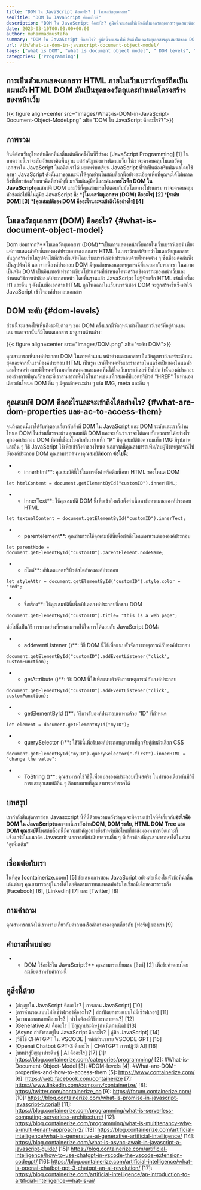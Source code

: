 ```yaml
---
title: "DOM ใน JavaScript คืออะไร? | โมเดลวัตถุเอกสาร" 
seoTitle: "DOM ใน JavaScript คืออะไร?" 
description: "DOM ใน JavaScript คืออะไร? คู่มือนี้จะแสดงให้เห็นถึงโมเดลวัตถุเอกสารคุณสมบัติของ DOM ระดับของ DOM และวิธีการเข้าถึงองค์ประกอบ DOM" 
date: 2023-03-10T00:00:00+00:00
author: muhammadmustafa
summary: "DOM ใน JavaScript คืออะไร? คู่มือนี้จะแสดงให้เห็นถึงโมเดลวัตถุเอกสารคุณสมบัติของ DOM ระดับของ DOM และวิธีการเข้าถึงองค์ประกอบ DOM" 
url: /th/what-is-dom-in-javascript-document-object-model/
tags: ["what is DOM", "what is document object model", " DOM levels", "HTML DOM tree", "DOM properties"]
categories: ['Programming']
---
```


## การเป็นตัวแทนของเอกสาร HTML ภายในเว็บเบราว์เซอร์ถือเป็นแผนผัง HTML DOM มันเป็นชุดของวัตถุและกำหนดโครงสร้างของหน้าเว็บ

{{< figure align=center src="images/What-is-DOM-in-JavaScript-Document-Object-Model.png" alt="DOM ใน JavaScript คืออะไร??">}}


## ภาพรวม
ยินดีต้อนรับสู่โพสต์บล็อกที่น่าตื่นเต้นอีกครั้งในซีรีส์ของ [JavaScript Programming] [1] ในบทความนี้เราจะสัมผัสแนวคิดพื้นฐาน แต่สำคัญของการพัฒนาเว็บ ใช่เราจะครอบคลุมโมเดลวัตถุเอกสารใน JavaScript ในอดีตเราได้เผยแพร่บทเรียน JavaScript ที่จำเป็นต้องเริ่มพัฒนาโดยใช้ภาษา JavaScript ดังนั้นเราขอแนะนำให้คุณอ่านโพสต์บล็อกนี้อย่างละเอียดเพื่อที่คุณจะได้ไม่พลาดสิ่งที่เกี่ยวข้องกับแนวคิดที่สำคัญนี้ มาเริ่มต้นคู่มือนี้และค้นหา**อะไรคือ DOM ใน JavaScript**คุณสมบัติ DOM และวิธีที่คุณสามารถโต้ตอบกับมันโดยทางโปรแกรม
เราจะครอบคลุมหัวข้อต่อไปนี้ในคู่มือ JavaScript นี้:
***[โมเดลวัตถุเอกสาร (DOM) คืออะไร] [2]**
***[ระดับ DOM] [3]**
***[คุณสมบัติของ DOM คืออะไรและจะเข้าถึงได้อย่างไร] [4]**

## โมเดลวัตถุเอกสาร (DOM) คืออะไร? {#what-is-document-object-model}
Dom ย่อมาจาก?**โมเดลวัตถุเอกสาร (DOM)**เป็นการแสดงหน้าเว็บภายในเว็บเบราว์เซอร์ เพียงแค่การแสดงลำดับชั้นขององค์ประกอบของเอกสาร HTML ในเบราว์เซอร์เรียกว่าโมเดลวัตถุเอกสาร มันถูกสร้างขึ้นในรูปต้นไม้ที่สร้างขึ้นจริงโดยเว็บเบราว์เซอร์ ประกอบด้วยโหนดต่าง ๆ ซึ่งเชื่อมต่อกันซึ่งเป็นรูปต้นไม้ นอกจากนี้องค์ประกอบ DOM มีคุณลักษณะและเหตุการณ์ที่แนบมากับพวกเขา
ในความเป็นจริง DOM เป็นอินเทอร์เฟซการเขียนโปรแกรมที่กำหนดโครงสร้างเชิงตรรกะของหน้าเว็บและกำหนดวิธีการเข้าถึงองค์ประกอบหน้า โดยพื้นฐานแล้ว JavaScript ไม่รู้จักแท็ก HTML เช่นชื่อเรื่อง H1 และอื่น ๆ ดังนั้นเมื่อเอกสาร HTML ถูกโหลดลงในเว็บเบราว์เซอร์ DOM จะถูกสร้างขึ้นซึ่งทำให้ JavaScript เข้าใจองค์ประกอบเอกสาร

## DOM ระดับ {#dom-levels}
ส่วนนี้จะแสดงให้เห็นถึงระดับต่าง ๆ ของ DOM ครั้งแรกมีวัตถุหน้าต่างในเบราว์เซอร์ที่อยู่ด้านบนเสมอและจากนั้นก็มีโหนดเอกสาร มาดูภาพด้านล่าง:

{{< figure align=center src="images/DOM.png" alt="ระดับ DOM">}}

คุณสามารถเห็นองค์ประกอบ DOM ในภาพด้านบน หน้าต่างและเอกสารเป็นวัตถุเบราว์เซอร์ระดับบนสุดและจากนั้นเรามีองค์ประกอบ HTML เป็นรูท เรามีโหนดหัวและร่างกายโหนดชื่อเป็นของโหนดหัวและโหนดร่างกายมีโหนดทั้งหมดที่แสดงผลและมองเห็นได้ในเว็บเบราว์เซอร์ ยิ่งไปกว่านั้นองค์ประกอบของร่างกายมีคุณลักษณะที่เราสามารถเห็นได้ในภาพเช่นแท็กสมอที่มีแอตทริบิวต์ "HREF" ในทำนองเดียวกันโหนด DOM อื่น ๆ มีคุณลักษณะต่าง ๆ เช่น IMG, meta และอื่น ๆ

## คุณสมบัติ DOM คืออะไรและจะเข้าถึงได้อย่างไร? {#what-are-dom-properties และ-ac-to-access-them}
จนถึงตอนนี้เราได้รับคำตอบเกี่ยวกับสิ่งที่ DOM ใน JavaScript และ DOM ระดับและเราก็ผ่านโหนด DOM ในส่วนนี้เราจะผ่านคุณสมบัติ DOM และจะเห็นว่าเราจะโต้ตอบกับพวกเขาได้อย่างไร ทุกองค์ประกอบ DOM มีค่าที่เชื่อมโยงกับมันเช่นแท็ก "P" มีคุณสมบัติข้อความแท็ก IMG มีรูปภาพและอื่น ๆ วิธี JavaScript ใช้เพื่อเข้าถึงค่าของโหนด นอกจากนี้คุณสามารถเพิ่ม/ลบผู้ฟังเหตุการณ์ไปยังองค์ประกอบ DOM
คุณสามารถค้นหาคุณสมบัติ**dom ต่อไปนี้**:
* * innerhtml**: คุณสมบัตินี้ใช้ในการตั้งค่าหรือดึงเนื้อหา HTML ของโหนด DOM
```
let htmlContent = document.getElementById("customID").innerHTML;
```
* * InnerText**: ใช้คุณสมบัติ DOM นี้เพื่อเข้าถึงหรือตั้งค่าเนื้อหาข้อความขององค์ประกอบ HTML
```
let textualContent = document.getElementById("customID").innerText;
```
* * parentelement**: คุณสามารถใช้คุณสมบัตินี้เพื่อเข้าถึงโหนดพาเรนต์ขององค์ประกอบ
```
let parentNode = document.getElementById("customID").parentElement.nodeName;
```
* * สไตล์**: อัปเดตแอตทริบิวต์สไตล์ขององค์ประกอบ
```
let styleAttr = document.getElementById("customID").style.color = "red";
```
* * ชื่อเรื่อง**: ใช้คุณสมบัตินี้เพื่ออัปเดตองค์ประกอบชื่อของ DOM
```
document.getElementById("customID").title= "this is a web page";
```
 ต่อไปนี้เป็นวิธีการบางอย่างที่เราสามารถใช้ในการโต้ตอบกับ JavaScript DOM:
* * addeventListener ()**: วิธี DOM นี้ใช้เพื่อแนบตัวจัดการเหตุการณ์กับองค์ประกอบ
```
document.getElementById("customID").addEventListener("click", customFunction);
```
* * getAttribute ()**: วิธี DOM นี้ใช้เพื่อแนบตัวจัดการเหตุการณ์กับองค์ประกอบ
```
document.getElementById("customID").addEventListener("click", customFunction);
```
* * getElementById ()**: วิธีการรับองค์ประกอบเฉพาะด้วย "ID" ที่กำหนด
```
let element = document.getElementById("myID");
```
* * querySelector ()**: ใช้วิธีนี้เพื่อรับองค์ประกอบลูกแรกที่ถูกจับคู่กับตัวเลือก CSS
```
document.getElementById("myID").querySelector(".first").innerHTML = "change the value";
```
* * ToString ()**: คุณสามารถใช้วิธีนี้เพื่อแปลงองค์ประกอบเป็นสตริง
ในทำนองเดียวกันมีวิธีการและคุณสมบัติอื่น ๆ อีกมากมายที่คุณสามารถสำรวจได้

## บทสรุป
เรากำลังสิ้นสุดการสอน Javasxcript นี้ที่นี่ด้วยความหวังว่าคุณจะมีความเข้าใจที่ดีเกี่ยวกับ**อะไรคือ DOM ใน JavaScript**นอกจากนี้เรายังผ่าน**DOM, DOM ระดับ, HTML DOM Tree และ DOM คุณสมบัติ**โพสต์บล็อกนี้มีความสำคัญอย่างยิ่งสำหรับมือใหม่ที่กำลังมองหาการยึดเกาะที่แข็งแกร่งในแนวคิด Javascrit นอกจากนี้ยังมีบทความอื่น ๆ ที่เกี่ยวข้องที่คุณสามารถหาได้ในส่วน "ดูเพิ่มเติม"

## เชื่อมต่อกับเรา
ในที่สุด [containerize.com] [5] ข้อเสนอการสอน JavaScript อย่างต่อเนื่องในหัวข้อที่น่าตื่นเต้นต่างๆ คุณสามารถอยู่ในวงได้โดยติดตามเราบนแพลตฟอร์มโซเชียลมีเดียของเรารวมถึง [Facebook] [6], [LinkedIn] [7] และ [Twitter] [8]

## ถามคำถาม
คุณสามารถแจ้งให้เราทราบเกี่ยวกับคำถามหรือคำถามของคุณเกี่ยวกับ [ฟอรัม] ของเรา [9]

## คำถามที่พบบ่อย
* * DOM ใช้อะไรใน JavaScript?**
คุณสามารถเยี่ยมชม [ลิงก์] [2] เพื่อรับคำตอบโดยละเอียดสำหรับคำถามนี้

## ดูสิ่งนี้ด้วย
  * [สัญญาใน JavaScript คืออะไร? | การสอน JavaScript] [10]
  * [การคำนวณแบบไม่มีเซิร์ฟเวอร์คืออะไร? | สถาปัตยกรรมแบบไม่มีเซิร์ฟเวอร์] [11]
  * [ความหลากหลายคืออะไร? | ทำไมต้องมีวิธีการหลายคน?] [12]
  * [Generative AI คืออะไร | ปัญญาประดิษฐ์กำเนิดกำเนิด] [13]
  * [Async กำลังรออยู่ใน JavaScript คืออะไร? | คู่มือ JavaScript] [14]
  * [วิธีใช้ CHATGPT ใน VSCODE | รหัสส่วนขยาย VSCODE GPT] [15]
  * [Openai Chatbot GPT-3 คืออะไร | CHATGPT การปฏิวัติ AI] [16]
  * [บทนำสู่ปัญญาประดิษฐ์ | AI คืออะไร] [17]
[1]: https://blog.containerize.com/categories/programming/
[2]: #What-is-Document-Object-Model
[3]: #DOM-levels
[4]: #What-are-DOM-properties-and-how-to-access-them
[5]: https://www.containerize.com/
[6]: https://web.facebook.com/containerize
[7]: https://www.linkedin.com/company/containerize/
[8]: https://twitter.com/containerize_co
[9]: https://forum.containerize.com/
[10]: https://blog.containerize.com/what-is-promise-in-javascript-javascript-tutorial/
[11]: https://blog.containerize.com/programming/what-is-serverless-computing-serverless-architecture/
[12]: https://blog.containerize.com/programming/what-is-multitenancy-why-a-multi-tenant-approach-2/
[13]: https://blog.containerize.com/artificial-intelligence/what-is-generative-ai-generative-artificial-intelligence/
[14]: https://blog.containerize.com/what-is-async-await-in-javascript-a-javascript-guide/
[15]: https://blog.containerize.com/artificial-intelligence/how-to-use-chatgpt-in-vscode-the-vscode-extension-codegpt/
[16]: https://blog.containerize.com/artificial-intelligence/what-is-openai-chatbot-gpt-3-chatgpt-an-ai-revolution/
[17]: https://blog.containerize.com/artificial-intelligence/an-introduction-to-artificial-intelligence-what-is-ai/
